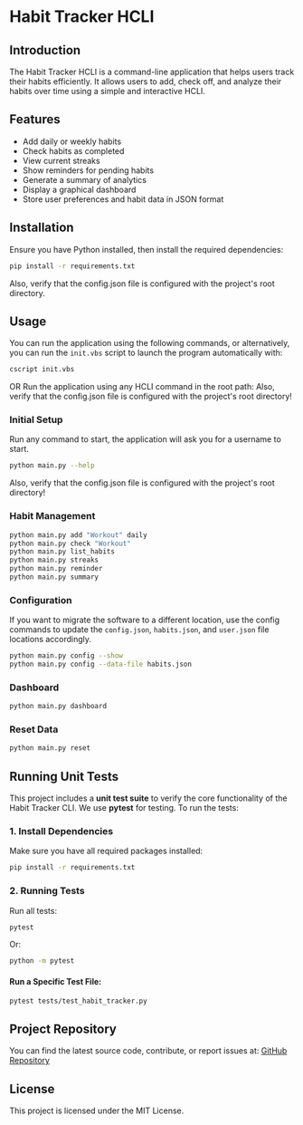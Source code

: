 # Habit Tracker HCLI

## Introduction
The Habit Tracker HCLI is a command-line application that helps users track their habits efficiently. It allows users to add, check off, and analyze their habits over time using a simple and interactive HCLI.

## Features
- Add daily or weekly habits
- Check habits as completed
- View current streaks
- Show reminders for pending habits
- Generate a summary of analytics
- Display a graphical dashboard
- Store user preferences and habit data in JSON format

## Installation
Ensure you have Python installed, then install the required dependencies:
```sh
pip install -r requirements.txt
```
Also, verify that the config.json file is configured with the project's root directory.

## Usage
You can run the application using the following commands, or alternatively, you can run the `init.vbs` script to launch the program automatically with:

```sh
cscript init.vbs
```

OR Run the application using any HCLI command in the root path:
Also, verify that the config.json file is configured with the project's root directory!

### Initial Setup
Run any command to start, the application will ask you for a username to start.

```sh
python main.py --help
```
Also, verify that the config.json file is configured with the project's root directory!
### Habit Management
```sh
python main.py add "Workout" daily
python main.py check "Workout"
python main.py list_habits
python main.py streaks
python main.py reminder
python main.py summary
```

### Configuration
If you want to migrate the software to a different location, use the config commands to update the `config.json`, `habits.json`, and `user.json` file locations accordingly.

```sh
python main.py config --show
python main.py config --data-file habits.json
```

### Dashboard
```sh
python main.py dashboard
```

### Reset Data
```sh
python main.py reset
```

## Running Unit Tests
This project includes a **unit test suite** to verify the core functionality of the Habit Tracker CLI. We use **pytest** for testing. To run the tests:

### **1. Install Dependencies**
Make sure you have all required packages installed:
```sh
pip install -r requirements.txt
```

### **2. Running Tests**
Run all tests:
```sh
pytest
```
Or:
```sh
python -m pytest
```

#### Run a Specific Test File:
```sh
pytest tests/test_habit_tracker.py
```

## Project Repository
You can find the latest source code, contribute, or report issues at:
[GitHub Repository](https://github.com/alemxral/HCLI.git)

## License
This project is licensed under the MIT License.

